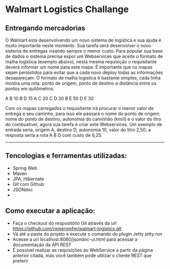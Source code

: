 # Walmart Logistics Challange 

## Entregando mercadorias

O Walmart esta desenvolvendo um novo sistema de logistica e sua ajuda é muito importante neste momento. 
Sua tarefa será desenvolver o novo sistema de entregas visando sempre o menor custo. 
Para popular sua base de dados o sistema precisa expor um Webservices que aceite o formato de malha logística 
(exemplo abaixo), nesta mesma requisição o requisitante deverá informar um nome para este mapa. 
É importante que os mapas sejam persistidos para evitar que a cada novo deploy todas as informações desapareçam. 
O formato de malha logística é bastante simples, cada linha mostra uma rota: ponto de origem, ponto de destino e 
distância entre os pontos em quilômetros.

A B 10 
B D 15
A C 20
C D 30
B E 50
D E 30

Com os mapas carregados o requisitante irá procurar o menor valor de entrega e seu caminho, para isso 
ele passará o nome do ponto de origem, nome do ponto de destino, autonomia do caminhão (km/l) e o valor do litro 
do combustivel, agora sua tarefa é criar este Webservices. Um exemplo de entrada seria, origem A, destino D, 
autonomia 10, valor do litro 2,50; a resposta seria a rota A B D com custo de 6,25.

--------------------------------------------------------------------------------------------------------------

## Tencologias e ferramentas utilizadas:
- Spring Web
- Maven
- JPA, Hibernate
- Git com Github
- JSONdoc
- 

## Como executar a aplicação:
- Faça o checkout do respositótio Git através da url https://github.com/romeromfm/walmart-logistics.git
- Vá até a pasta do projeto e execute o comando do plugin Jetty jetty:run
- Acesse a url localhost:8080/jsondoc-ui.html para acessar a documentação da API REST
- É possível realizar as requisições ao WebService a partir da página anterior citada, mas você também pode utilizar o cliente REST que preferir

